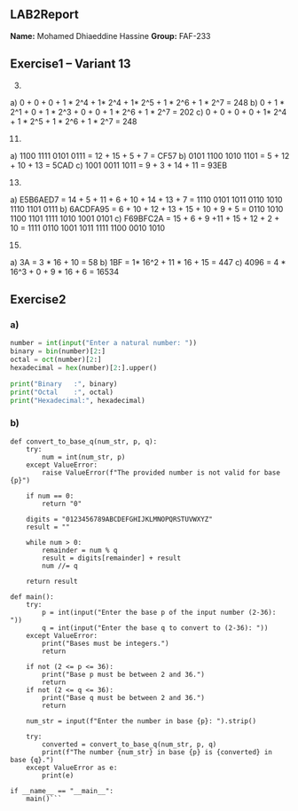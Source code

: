 ## LAB2Report
**Name:** Mohamed Dhiaeddine Hassine 
**Group:** FAF-233
## Exercise1 – Variant 13
3)
  a)  0 + 0 + 0 + 1 * 2^4 + 1* 2^4 + 1* 2^5 + 1 * 2^6 + 1 * 2^7 = 248
  b) 0 + 1 * 2^1 + 0 + 1 * 2^3 + 0 + 0 + 1 * 2^6 + 1 * 2^7 = 202
  c) 0 + 0 + 0 + 0 + 1* 2^4 + 1 * 2^5 + 1 * 2^6 + 1 * 2^7 = 248

11)
 a) 1100 1111 0101 0111 = 12 + 15 + 5 + 7 = CF57
 b) 0101 1100 1010 1101 = 5 + 12 + 10 + 13 = 5CAD
 c) 1001 0011   1011 = 9 + 3 + 14 + 11 = 93EB


13) 
a)  E5B6AED7 = 14 + 5 + 11 + 6 + 10 + 14 + 13 + 7 =  1110 0101 1011 0110 1010 1110 1101 0111
b) 6ACDFA95 = 6 + 10 + 12 + 13 + 15 + 10 + 9 + 5 =  0110 1010 1100 1101 1111 1010 1001 0101
c)   F69BFC2A = 15 + 6 + 9 +11 + 15 + 12 + 2 + 10 = 1111 0110 1001 1011 1111 1100 0010 1010

 

 15)
  a)  3A = 3 * 16 + 10 = 58
  b)  1BF = 1* 16^2 + 11 * 16 + 15 = 447
  c)   4096 = 4 * 16^3 + 0 + 9 * 16 + 6 = 16534

## Exercise2
### a)
```python
number = int(input("Enter a natural number: "))
binary = bin(number)[2:]       
octal = oct(number)[2:]        
hexadecimal = hex(number)[2:].upper()

print("Binary   :", binary)
print("Octal    :", octal)
print("Hexadecimal:", hexadecimal)
```
### b)
```
def convert_to_base_q(num_str, p, q):
    try:
        num = int(num_str, p)
    except ValueError:
        raise ValueError(f"The provided number is not valid for base {p}")
    
    if num == 0:
        return "0"
    
    digits = "0123456789ABCDEFGHIJKLMNOPQRSTUVWXYZ"
    result = ""
    
    while num > 0:
        remainder = num % q
        result = digits[remainder] + result
        num //= q
    
    return result

def main():
    try:
        p = int(input("Enter the base p of the input number (2-36): "))
        q = int(input("Enter the base q to convert to (2-36): "))
    except ValueError:
        print("Bases must be integers.")
        return
    
    if not (2 <= p <= 36):
        print("Base p must be between 2 and 36.")
        return
    if not (2 <= q <= 36):
        print("Base q must be between 2 and 36.")
        return
    
    num_str = input(f"Enter the number in base {p}: ").strip()
    
    try:
        converted = convert_to_base_q(num_str, p, q)
        print(f"The number {num_str} in base {p} is {converted} in base {q}.")
    except ValueError as e:
        print(e)

if __name__ == "__main__":
    main()```